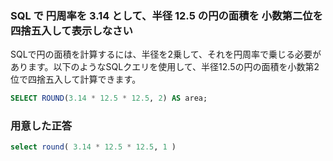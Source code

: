 ### SQL で 円周率を 3.14 として、半径 12.5 の円の面積を 小数第二位を四捨五入して表示しなさい

SQLで円の面積を計算するには、半径を2乗して、それを円周率で乗じる必要があります。以下のようなSQLクエリを使用して、半径12.5の円の面積を小数第2位で四捨五入して計算できます。

```sql
SELECT ROUND(3.14 * 12.5 * 12.5, 2) AS area;
```

### 用意した正答
```sql
select round( 3.14 * 12.5 * 12.5, 1 ) 
```
